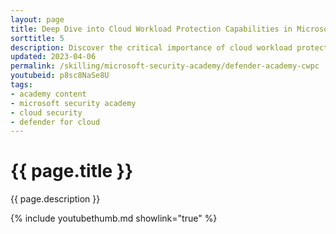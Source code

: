 ```yaml
---
layout: page
title: Deep Dive into Cloud Workload Protection Capabilities in Microsoft Defender for Cloud
sorttitle: 5
description: Discover the critical importance of cloud workload protection, including understandings of Microsoft Defenders for DNS, Key Vault, Servers, Storage, SQL Servers, and more. In addition, examine vulnerability assessments, adaptive application controls & network hardening, Just-in-Time (JIT) access, File Integrity, Azure Lighthouse, and more.
updated: 2023-04-06
permalink: /skilling/microsoft-security-academy/defender-academy-cwpc
youtubeid: p8sc8NaSe8U
tags: 
- academy content
- microsoft security academy
- cloud security
- defender for cloud
---
```


# {{ page.title }}

{{ page.description }}

{% include youtubethumb.md showlink="true" %}